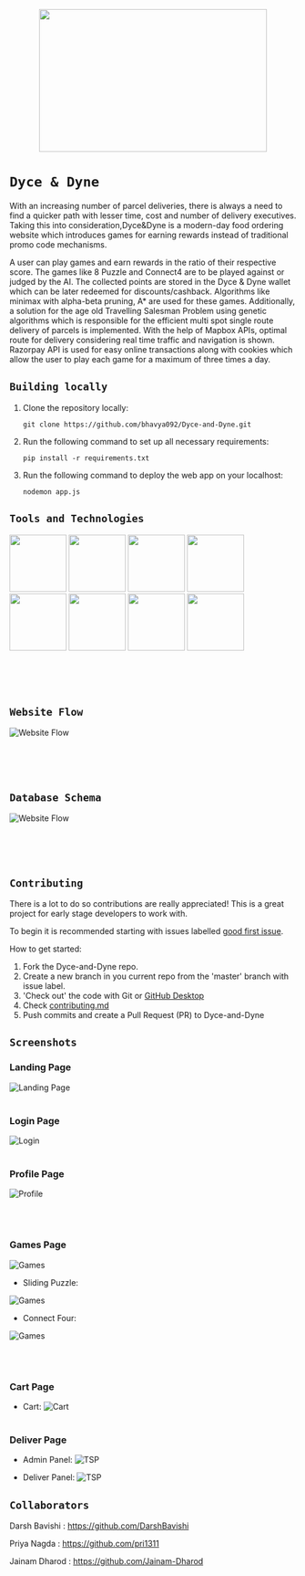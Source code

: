 <p align="center">
     <img src="https://github.com/bhavya092/Dyce-and-Dyne/blob/main/public/images/logo.png" width="400" height="250">
</p> 

# `Dyce & Dyne`

With an increasing number of parcel deliveries, there is always a need to find a quicker path with lesser time, cost and number of delivery executives. Taking this into consideration,Dyce&Dyne is a modern-day food ordering website which introduces games for earning rewards instead of traditional promo code mechanisms.

A user can play games and earn rewards in the ratio of their respective score. The games like 8 Puzzle and Connect4 are to be played against or judged by the AI. The collected points are stored in the Dyce & Dyne wallet which can be later redeemed for discounts/cashback. Algorithms like minimax with alpha-beta pruning, A* are used for these games.
Additionally, a solution for the age old Travelling Salesman Problem using genetic algorithms which is responsible for the efficient multi spot single route delivery of parcels is implemented. With the help of Mapbox APIs, optimal route for delivery considering real time traffic and navigation is shown. Razorpay API is used for easy online transactions along with cookies which allow the user to play each game for a maximum of three times a day.

## `Building locally`

1. Clone the repository locally:
   ```
   git clone https://github.com/bhavya092/Dyce-and-Dyne.git
   ```

2. Run the following command to set up all necessary requirements:
   ```
   pip install -r requirements.txt
   ```

3. Run the following command to deploy the web app on your localhost:
   ```
   nodemon app.js
   ```


## `Tools and Technologies`

<img height = "100px" src="https://github.com/yurijserrano/Github-Profile-Readme-Logos/blob/master/others/html.svg"></img>
<img height = "100px" src="https://github.com/yurijserrano/Github-Profile-Readme-Logos/blob/master/others/css.svg" /> 
<img height = "100px" src="https://github.com/yurijserrano/Github-Profile-Readme-Logos/blob/master/programming%20languages/javascript.svg" />
<img height = "100px" src="https://github.com/yurijserrano/Github-Profile-Readme-Logos/blob/master/frameworks/nodejs.svg" />
<img height = "100px" src="https://github.com/yurijserrano/Github-Profile-Readme-Logos/blob/master/text%20editors/vscode.svg" />
<img height = "100px" src="https://github.com/yurijserrano/Github-Profile-Readme-Logos/blob/master/cloud/github.svg" />
<img height = "100px" src="https://github.com/yurijserrano/Github-Profile-Readme-Logos/blob/master/databases/mongodb.svg" />
<img height = "100px" src="https://github.com/yurijserrano/Github-Profile-Readme-Logos/blob/master/cloud/heroku.svg" />

<br><br><br>

## `Website Flow`

![Website Flow](https://github.com/bhavya092/Dyce-and-Dyne/blob/main/screenshots/WebFlow.png)

<br><br><br>

## `Database Schema`

![Website Flow](https://github.com/bhavya092/Dyce-and-Dyne/blob/main/screenshots/databaseSchema.png)

<br><br><br>


## `Contributing`

There is a lot to do so contributions are really appreciated! This is a great project for early stage developers to work with.

To begin it is recommended starting with issues labelled [good first issue](https://github.com/bhavya092/Dyce-and-Dyne/labels/good%20first%20issue).


How to get started:

1. Fork the Dyce-and-Dyne repo.
2. Create a new branch in you current repo from the 'master' branch with issue label.
3. 'Check out' the code with Git or [GitHub Desktop](https://desktop.github.com/)
4. Check [contributing.md](CONTRIBUTING.md)
5. Push commits and create a Pull Request (PR) to Dyce-and-Dyne

## `Screenshots`
 
### Landing Page

![Landing Page](https://github.com/bhavya092/Dyce-and-Dyne/blob/main/screenshots/LandingPage.png)
<br><br>  

### Login Page

![Login](https://github.com/bhavya092/Dyce-and-Dyne/blob/main/screenshots/UserLogin.png)
<br><br>  

### Profile Page 

![Profile](https://user-images.githubusercontent.com/64348567/158325810-62cf557f-d2ab-46a7-9d1f-a58374173f0d.png)

<br><br>  

### Games Page

![Games](https://user-images.githubusercontent.com/64348567/158324243-05654457-f85b-4698-b459-55ab7da2e96a.png)
* Sliding Puzzle:

![Games](https://user-images.githubusercontent.com/64348567/158324316-76efc980-61fc-4e2f-8ac8-8d22fe717f70.png)


* Connect Four:

![Games](https://user-images.githubusercontent.com/64348567/158324393-9579b616-af56-41b3-94d7-eae0025bcf3a.png)

<br><br>  

### Cart Page

* Cart:
![Cart](https://github.com/bhavya092/Dyce-and-Dyne/blob/main/screenshots/Cart.png)
<br><br>

### Deliver Page

* Admin Panel:
![TSP](https://github.com/bhavya092/Dyce-and-Dyne/blob/main/screenshots/AdminPanel.png)

* Deliver Panel:
![TSP](https://github.com/bhavya092/Dyce-and-Dyne/blob/main/screenshots/TSP.jpg)


## `Collaborators`

Darsh Bavishi : https://github.com/DarshBavishi

Priya Nagda   : https://github.com/pri1311

Jainam Dharod : https://github.com/Jainam-Dharod

